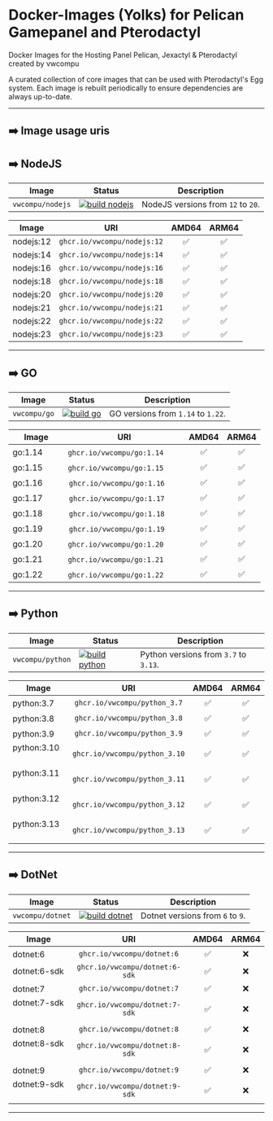 # Docker-Images (Yolks) for Pelican Gamepanel and Pterodactyl
Docker Images for the Hosting Panel Pelican, Jexactyl & Pterodactyl created by vwcompu

A curated collection of core images that can be used with Pterodactyl's Egg system. Each image is rebuilt
periodically to ensure dependencies are always up-to-date.

---

## ➡️ Image usage uris

## ➡️ NodeJS
| Image              | Status                                                                                                                                                          | Description                                            |
| ------------------ | --------------------------------------------------------------------------------------------------------------------------------------------------------------- | ------------------------------------------------------ |
| `vwcompu/nodejs` | [![build nodejs](https://github.com/vwcompu/own-pterodactyl-images/actions/workflows/dev-nodejs.yml/badge.svg)](https://github.com/vwcompu/own-pterodactyl-images/actions/workflows/dev-nodejs.yml) | NodeJS versions from `12` to `20`. |

| Image            | URI                                    | AMD64 | ARM64 |
| ---------------- | :--------------------------------------: | :------:| :------: |
| nodejs:12    | `ghcr.io/vwcompu/nodejs:12` | ✅ | ✅ |
| nodejs:14    | `ghcr.io/vwcompu/nodejs:14` | ✅ | ✅ |
| nodejs:16    | `ghcr.io/vwcompu/nodejs:16` | ✅ | ✅ |
| nodejs:18    | `ghcr.io/vwcompu/nodejs:18` | ✅ | ✅ |
| nodejs:20    | `ghcr.io/vwcompu/nodejs:20` | ✅ | ✅ |
| nodejs:21    | `ghcr.io/vwcompu/nodejs:21` | ✅ | ✅ |
| nodejs:22    | `ghcr.io/vwcompu/nodejs:22` | ✅ | ✅ |
| nodejs:23    | `ghcr.io/vwcompu/nodejs:23` | ✅ | ✅ |
---

## ➡️ GO
| Image              | Status                                                                                                                                                          | Description                                            |
| ------------------ | --------------------------------------------------------------------------------------------------------------------------------------------------------------- | ------------------------------------------------------ |
| `vwcompu/go` | [![build go ](https://github.com/vwcompu/own-pterodactyl-images/actions/workflows/dev-go.yml/badge.svg)](https://github.com/vwcompu/own-pterodactyl-images/actions/workflows/dev-go.yml) | GO versions from `1.14` to `1.22`. |

| Image            | URI                                    | AMD64 | ARM64 |
| ---------------- | :--------------------------------------: | :------:| :------: |
| go:1.14ㅤㅤ      | `ghcr.io/vwcompu/go:1.14`ㅤ ㅤ           |  ✅  |   ✅  |
| go:1.15 ㅤㅤ     | `ghcr.io/vwcompu/go:1.15`ㅤ ㅤ           |  ✅  |   ✅  |
| go:1.16   ㅤㅤ   | `ghcr.io/vwcompu/go:1.16`ㅤㅤ  | ✅ | ✅ |
| go:1.17   ㅤㅤ   | `ghcr.io/vwcompu/go:1.17`ㅤㅤ  | ✅ | ✅ |
| go:1.18  ㅤㅤ    | `ghcr.io/vwcompu/go:1.18`ㅤㅤ  | ✅ | ✅ |
| go:1.19  ㅤㅤ    | `ghcr.io/vwcompu/go:1.19`ㅤㅤ  | ✅ | ✅ |
| go:1.20  ㅤㅤ    | `ghcr.io/vwcompu/go:1.20`ㅤ ㅤ | ✅ | ✅ |
| go:1.21  ㅤㅤ    | `ghcr.io/vwcompu/go:1.21`ㅤ ㅤ | ✅ | ✅ |
| go:1.22  ㅤㅤ    | `ghcr.io/vwcompu/go:1.22`ㅤ ㅤ | ✅ | ✅ |
---

## ➡️ Python
| Image              | Status                                                                                                                                                          | Description                                            |
| ------------------ | --------------------------------------------------------------------------------------------------------------------------------------------------------------- | ------------------------------------------------------ |
| `vwcompu/python` | [![build python ](https://github.com/vwcompu/own-pterodactyl-images/actions/workflows/dev-python.yml/badge.svg)](https://github.com/vwcompu/own-pterodactyl-images/actions/workflows/dev-python.yml) | Python versions from `3.7` to `3.13`. |

| Image            | URI                                    | AMD64 | ARM64 |
| ---------------- | :--------------------------------------: | :------:| :------: |
| python:3.7ㅤ   | `ghcr.io/vwcompu/python_3.7`  | ✅  | ✅  |
| python:3.8ㅤ   | `ghcr.io/vwcompu/python_3.8`  | ✅  | ✅  |
| python:3.9 ㅤ  | `ghcr.io/vwcompu/python_3.9`  | ✅  | ✅  |
| python:3.10ㅤ  | `ghcr.io/vwcompu/python_3.10` | ✅  | ✅  |
| python:3.11 ㅤ | `ghcr.io/vwcompu/python_3.11` | ✅  | ✅  |
| python:3.12ㅤ  | `ghcr.io/vwcompu/python_3.12` | ✅  | ✅  |
| python:3.13 ㅤ | `ghcr.io/vwcompu/python_3.13` | ✅  | ✅  |
---

## ➡️ DotNet
| Image              | Status                                                                                                                                                          | Description                                            |
| ------------------ | --------------------------------------------------------------------------------------------------------------------------------------------------------------- | ------------------------------------------------------ |
| `vwcompu/dotnet` | [![build dotnet ](https://github.com/vwcompu/own-pterodactyl-images/actions/workflows/dev-dotnet.yml/badge.svg)](https://github.com/vwcompu/own-pterodactyl-images/actions/workflows/dev-dotnet.yml) | Dotnet versions from `6` to `9`. |

| Image            | URI                                    | AMD64 | ARM64 |
| ---------------- | :--------------------------------------: | :------:| :------: |
| dotnet:6ㅤ   	  | `ghcr.io/vwcompu/dotnet:6` 		| ✅  | ❌  |
| dotnet:6-sdk    | `ghcr.io/vwcompu/dotnet:6-sdk`  	| ✅  | ❌  |
| dotnet:7 ㅤ  	  | `ghcr.io/vwcompu/dotnet:7` 	    | ✅  | ❌  |
| dotnet:7-sdkㅤ  | `ghcr.io/vwcompu/dotnet:7-sdk`   | ✅  | ❌  |
| dotnet:8 ㅤ	  | `ghcr.io/vwcompu/dotnet:8`       | ✅  | ❌  |
| dotnet:8-sdkㅤ  | `ghcr.io/vwcompu/dotnet:8-sdk`   | ✅  | ❌  |
| dotnet:9 ㅤ 	  | `ghcr.io/vwcompu/dotnet:9`       | ✅  | ❌  |
| dotnet:9-sdk ㅤ | `ghcr.io/vwcompu/dotnet:9-sdk`   | ✅  | ❌  |
---
